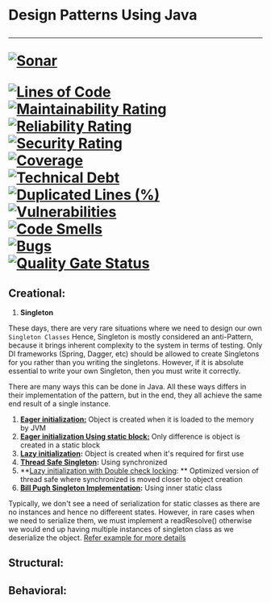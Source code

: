 
<h1>  
  <br />  
    Design Patterns Using Java  
  <hr />  

[![Sonar](https://github.com/sandeshkota/DesignPatterns/actions/workflows/sonar.yml/badge.svg)](https://github.com/bharatmane/design-patterns-java/actions/workflows/build.yml)

[![Lines of Code](https://sonarcloud.io/api/project_badges/measure?project=bharatmane_design-patterns-java&metric=ncloc)](https://sonarcloud.io/dashboard?id=bharatmane_design-patterns-java)  
[![Maintainability Rating](https://sonarcloud.io/api/project_badges/measure?project=bharatmane_design-patterns-java&metric=sqale_rating)](https://sonarcloud.io/dashboard?id=bharatmane_design-patterns-java)  
[![Reliability Rating](https://sonarcloud.io/api/project_badges/measure?project=bharatmane_design-patterns-java&metric=reliability_rating)](https://sonarcloud.io/dashboard?id=bharatmane_design-patterns-java)  
[![Security Rating](https://sonarcloud.io/api/project_badges/measure?project=bharatmane_design-patterns-java&metric=security_rating)](https://sonarcloud.io/dashboard?id=bharatmane_design-patterns-java)  
[![Coverage](https://sonarcloud.io/api/project_badges/measure?project=bharatmane_design-patterns-java&metric=coverage)](https://sonarcloud.io/dashboard?id=bharatmane_design-patterns-java)  
[![Technical Debt](https://sonarcloud.io/api/project_badges/measure?project=bharatmane_design-patterns-java&metric=sqale_index)](https://sonarcloud.io/dashboard?id=bharatmane_design-patterns-java)  
[![Duplicated Lines (%)](https://sonarcloud.io/api/project_badges/measure?project=bharatmane_design-patterns-java&metric=duplicated_lines_density)](https://sonarcloud.io/dashboard?id=bharatmane_design-patterns-java)  
[![Vulnerabilities](https://sonarcloud.io/api/project_badges/measure?project=bharatmane_design-patterns-java&metric=vulnerabilities)](https://sonarcloud.io/dashboard?id=bharatmane_design-patterns-java)  
[![Code Smells](https://sonarcloud.io/api/project_badges/measure?project=bharatmane_design-patterns-java&metric=code_smells)](https://sonarcloud.io/dashboard?id=bharatmane_design-patterns-java)  
[![Bugs](https://sonarcloud.io/api/project_badges/measure?project=bharatmane_design-patterns-java&metric=bugs)](https://sonarcloud.io/dashboard?id=bharatmane_design-patterns-java)  
[![Quality Gate Status](https://sonarcloud.io/api/project_badges/measure?project=bharatmane_design-patterns-java&metric=alert_status)](https://sonarcloud.io/dashboard?id=bharatmane_design-patterns-java)
</h1>  

## Creational:

1. **Singleton**

These days, there are very rare situations where we need to design our own `Singleton Classes` Hence, Singleton is mostly considered an anti-Pattern, because it brings inherent complexity to the system in terms of testing. Only DI frameworks (Spring, Dagger, etc) should be allowed to create Singletons for you rather than you writing the singletons. However, if it is absolute essential to write your own Singleton, then you must write it correctly.

There are many ways this can be done in Java. All these ways differs in their implementation of the pattern, but in the end, they all achieve the same end result of a single instance.

1. **[Eager initialization:](https://github.com/bharatmane/design-patterns-java/blob/main/src/main/java/io/github/bharatmane/dp/singleton/SingletonEager.java)**  Object is created when it is loaded to the memory by JVM
2. **[Eager initialization Using static block:](https://github.com/bharatmane/design-patterns-java/blob/main/src/main/java/io/github/bharatmane/dp/singleton/SingletonEager2.java)** Only difference is object is created in a static block
3. **[Lazy initialization](https://github.com/bharatmane/design-patterns-java/blob/main/src/main/java/io/github/bharatmane/dp/singleton/SingletonLazy.java):** Object is created when it's required for first use
4. **[Thread Safe Singleton](https://github.com/bharatmane/design-patterns-java/blob/main/src/main/java/io/github/bharatmane/dp/singleton/SingletonThreadSafe.java):** Using synchronized
5. **[Lazy initialization with Double check locking](https://github.com/bharatmane/design-patterns-java/blob/main/src/main/java/io/github/bharatmane/dp/singleton/SingletonOptimizedThreadSafe.java): ** Optimized version of thread safe where synchronized is moved closer to object creation
6. **[Bill Pugh Singleton Implementation](https://github.com/bharatmane/design-patterns-java/blob/main/src/main/java/io/github/bharatmane/dp/singleton/SingletonInnerClass.java):** Using inner static class

Typically, we don't see a need of serialization for static classes as there are no instances and hence no differeent states. However, in rare cases when we need to serialize them, we must implement a readResolve() otherwise we would end up having multiple instances of singleton class as we deserialize the object. [Refer example for more details](https://github.com/bharatmane/design-patterns-java/blob/main/src/main/java/io/github/bharatmane/dp/singleton/SingletonWithSerializationReadResolve.java)


## Structural:

## Behavioral: